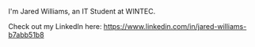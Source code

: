 I'm Jared Williams, an IT Student at WINTEC.

Check out my LinkedIn here:
https://www.linkedin.com/in/jared-williams-b7abb51b8
